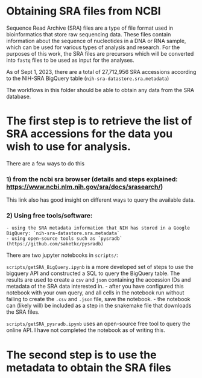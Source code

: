 # Obtaining SRA files from NCBI
Sequence Read Archive (SRA) files are a type of file format used in bioinformatics that store raw sequencing data. These files contain information about the sequence of nucleotides in a DNA or RNA sample, which can be used for various types of analysis and research. 
For the purposes of this work, the SRA files are precursors which will be converted into `fastq` files to be used as input for the analyses. 


As of Sept 1, 2023, there are a total of 27,712,956 SRA accessions according to the NIH-SRA BigQuery table (`nih-sra-datastore.sra.metadata`)

The workflows in this folder should be able to obtain any data from the SRA database.

# The first step is to retrieve the list of SRA accessions for the data you wish to use for analysis.
There are a few ways to do this
### 1) from the ncbi sra browser (details and steps explained: https://www.ncbi.nlm.nih.gov/sra/docs/srasearch/)
This link also has good insight on different ways to query the available data.

### 2) Using free tools/software:
    - using the SRA metadata information that NIH has stored in a Google BigQuery: `nih-sra-datastore.sra.metadata`
    - using open-source tools such as `pysradb` (https://github.com/saketkc/pysradb)
There are two jupyter notebooks in `scripts/`:

`scripts/getSRA_BigQuery.ipynb` is a more developed set of steps to use the bigquery API and constructed a SQL to query the BigQuery table. The results are used to create a `csv` and `json` containing the accession IDs and metadata of the SRA data interested in.
    - after you have configured this notebook with your own query, and all cells in the notebook run without failing to create the `.csv` and `.json` file, save the notebook.
    - the notebook can (likely will) be included as a step in the snakemake file that downloads the SRA files. 

`scripts/getSRA_pysradb.ipynb` uses an open-source free tool to query the online API. I have not completed the notebook as of writing this.

# The second step is to use the metadata to obtain the SRA files 


